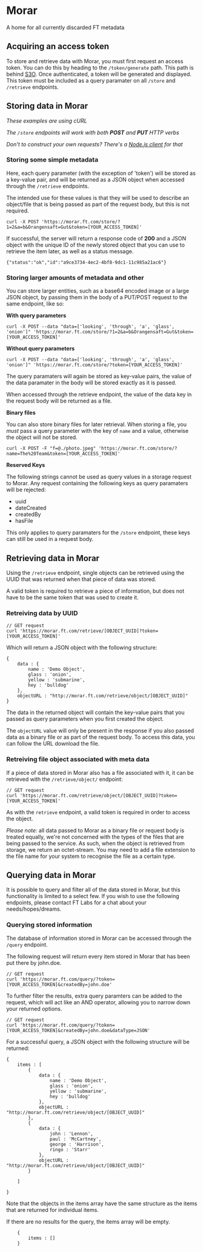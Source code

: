 # Morar
A home for all currently discarded FT metadata

## Acquiring an access token

To store and retrieve data with Morar, you must first request an access token. You can do this by heading to the `/token/generate` path. This path is behind [S3O](http://s3o.ft.com/). Once authenticated, a token will be generated and displayed. This token must be included as a query paramater on all `/store` and `/retrieve` endpoints.

## Storing data in Morar

_These examples are using cURL_

_The `/store` endpoints will work with both **POST** and **PUT** HTTP verbs_

_Don't to construct your own requests? There's a [Node.js client](https://github.com/ftlabs/morar-client) for that_

### Storing some simple metadata
Here, each query parameter (with the exception of 'token') will be stored as a key-value pair, and will be returned as a JSON object when accessed through the `/retrieve` endpoints.

The intended use for these values is that they will be used to describe an object/file that is being passed as part of the request body, but this is not required.

`curl -X POST 'https://morar.ft.com/store/?1=2&a=b&Orangensaft=Gut&token=[YOUR_ACCESS_TOKEN]'
`

If successful, the server will return a response code of **200** and a JSON object with the unique ID of the newly stored object that you can use to retrieve the item later, as well as a status message.

`{"status":"ok","id":"a9ce3734-4ec2-4bf8-9dc1-11c985a21ac6"}`

### Storing larger amounts of metadata and other 

You can store larger entities, such as a base64 encoded image or a large JSON object, by passing them in the body of a PUT/POST request to the same endpoint, like so:

**With query parameters**

`curl -X POST --data "data=['looking', 'through', 'a', 'glass', 'onion']" 'https://morar.ft.com/store/?1=2&a=b&Orangensaft=Gut&token=[YOUR_ACCESS_TOKEN]'`

**Without query parameters**

`curl -X POST --data "data=['looking', 'through', 'a', 'glass', 'onion']" 'https://morar.ft.com/store/?token=[YOUR_ACCESS_TOKEN]'`

The query paramaters will again be stored as key-value pairs, the value of the data paramater in the body will be stored exactly as it is passed. 

When accessed through the retrieve endpoint, the value of the data key in the request body will be returned as a file.

**Binary files**

You can also store binary files for later retrieval. When storing a file, you _must_ pass a query parameter with the key of `name` and a value, otherwise the object will not be stored.

`curl -X POST -F "f=@./photo.jpeg" 'https://morar.ft.com/store/?name=The%20Team&token=[YOUR_ACCESS_TOKEN]'`

**Reserved Keys**

The following strings cannot be used as query values in a storage request to Morar. Any request containing the following keys as query paramaters will be rejected:

* uuid
* dateCreated
* createdBy
* hasFile

This only applies to query paramaters for the `/store` endpoint, these keys can still be used in a request body.

## Retrieving data in Morar

Using the `/retrieve` endpoint, single objects can be retrieved using the UUID that was returned when that piece of data was stored.

A valid token is required to retrieve a piece of information, but does not have to be the same token that was used to create it.

### Retreiving data by UUID

```
// GET request
curl 'https://morar.ft.com/retrieve/[OBJECT_UUID]?token=[YOUR_ACCESS_TOKEN]'
```

Which will return a JSON object with the following structure:

```
{
	data : {
		name : 'Demo Object',
		glass : 'onion',
		yellow : 'submarine',
		hey : 'bulldog'
	},
	objectURL : "http://morar.ft.com/retrieve/object/[OBJECT_UUID]"
}
```

The data in the returned object will contain the key-value pairs that you passed as query parameters when you first created the object. 

The `objectURL` value will only be present in the response if you also passed data as a binary file or as part of the request body. To access this data, you can follow the URL download the file. 

### Retreiving file object associated with meta data

If a piece of data stored in Morar also has a file associated with it, it can be retrieved with the `/retrieve/object/` endpoint:

```
// GET request
curl 'https://morar.ft.com/retrieve/object/[OBJECT_UUID]?token=[YOUR_ACCESS_TOKEN]'
```

As with the `retrieve` endpoint, a valid token is required in order to access the object.

_Please note:_ all data passed to Morar as a binary file or request body is treated equally, we're not concerned with the types of the files that are being passed to the service. As such, when the object is retrieved from storage, we return an octet-stream. You may need to add a file extension to the file name for your system to recognise the file as a certain type.

## Querying data in Morar

It is possible to query and filter all of the data stored in Morar, but this functionality is limited to a select few. If you wish to use the following endpoints, please contact FT Labs for a chat about your needs/hopes/dreams.

### Querying stored information

The database of information stored in Morar can be accessed through the `/query` endpoint.

The following request will return every item stored in Morar that has been put there by john.doe. 

```
// GET request
curl 'https://morar.ft.com/query/?token=[YOUR_ACCESS_TOKEN]&createdBy=john.doe'
```

To further filter the results, extra query paramters can be added to the request, which will act like an AND operator, allowing you to narrow down your returned options.

```
// GET request
curl 'https://morar.ft.com/query/?token=[YOUR_ACCESS_TOKEN]&createdBy=john.doe&dataType=JSON'
```

For a successful query, a JSON object with the following structure will be returned:

```
{
	items : [
		{
			data : {
				name : 'Demo Object',
				glass : 'onion',
				yellow : 'submarine',
				hey : 'bulldog'
			},
			objectURL : "http://morar.ft.com/retrieve/object/[OBJECT_UUID]"
		},
		{
			data : {
				john : 'Lennon',
				paul : 'McCartney',
				george : 'Harrison',
				ringo : 'Starr'
			},
			objectURL : "http://morar.ft.com/retrieve/object/[OBJECT_UUID]"
		}

	]

}
```

Note that the objects in the items array have the same structure as the items that are returned for individual items.

If there are no results for the query, the items array will be empty.

```
	{
		items : []
	}
```
